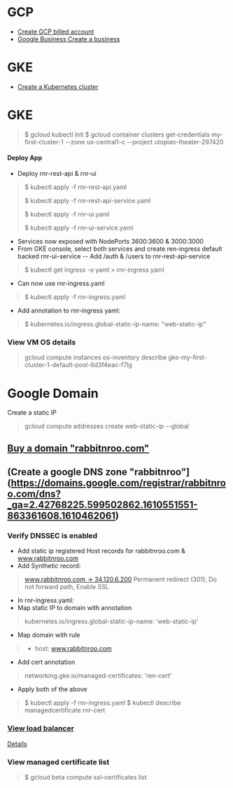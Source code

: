 # GCP
- [Create GCP billed account](https://console.cloud.google.com/billing/01D4EF-77D620-DAFCAA?project=utopian-theater-297420)
- [Google Business
Create a business](https://business.google.com/site/l/15307595727785047865?hl=en)

# GKE
- [Create a Kubernetes cluster](https://console.cloud.google.com/kubernetes/list?project=utopian-theater-297420&folder=&organizationId=)

# GKE 
> $ gcloud kubectl init
> $ gcloud container clusters get-credentials my-first-cluster-1 --zone us-central1-c --project utopian-theater-297420
>
#### Deploy App
- Deploy rnr-rest-api & rnr-ui
> 	$ kubectl apply -f rnr-rest-api.yaml
> 
> 	$ kubectl apply -f rnr-rest-api-service.yaml
> 
> 	$ kubectl apply -f rnr-ui.yaml
> 
> 	$ kubectl apply -f rnr-ui-service.yaml
- Services now exposed with NodePorts 3600:3600 & 3000:3000
- From GKE console, select both services and create ren-ingress default backed rnr-ui-service
-- Add /auth & /users to rnr-rest-api-service
> 
> 	$ kubectl get ingress -o yaml > rnr-ingress.yaml
- Can now use rnr-ingress.yaml
> 	$ kubectl apply -f rnr-ingress.yaml
- Add annotation to rnr-ingress yaml:
> 	$ kubernetes.io/ingress.global-static-ip-name: "web-static-ip"

### View VM OS details
> gcloud compute instances os-inventory describe gke-my-first-cluster-1-default-pool-6d3f4eac-f7lg

# Google Domain
Create a static IP
> gcloud compute addresses create web-static-ip --global

## [Buy a domain "rabbitnroo.com"](https://domains.google.com/registrar/search?searchTerm=ren.com&hl=en&_ga=2.67240145.1107454859.1610462061-863361608.1610462061#)

## (Create a google DNS zone "rabbitnroo"](https://domains.google.com/registrar/rabbitnroo.com/dns?_ga=2.42768225.599502862.1610551551-863361608.1610462061)

### Verify DNSSEC is enabled
- Add static ip registered Host records for rabbitnroo.com & www.rabbitnroo.com
- Add Synthetic record:
> 	www.rabbitnroo.com → 34.120.6.200
> 	Permanent redirect (301), Do not forward path, Enable SSL
- In rnr-ingress.yaml:
- Map static IP to domain with annotation
> 	kubernetes.io/ingress.global-static-ip-name: 'web-static-ip'
- Map domain with rule
> 	- host: www.rabbitnroo.com
- Add cert annotation
> 	networking.gke.io/managed-certificates: 'ren-cert'
- Apply both of the above
> 	$ kubectl apply -f rnr-ingress.yaml
> 	$ kubectl describe managedcertificate rnr-cert

### [View load balancer](https://console.cloud.google.com/net-services/loadbalancing/loadBalancers/list?project=utopian-theater-297420)
[Details](https://cloud.google.com/kubernetes-engine/docs/concepts/ingress)

### View managed certificate list
> $ gcloud beta compute ssl-certificates list

